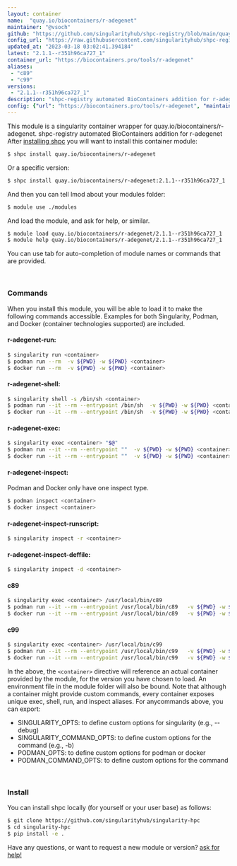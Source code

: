 ```yaml
---
layout: container
name:  "quay.io/biocontainers/r-adegenet"
maintainer: "@vsoch"
github: "https://github.com/singularityhub/shpc-registry/blob/main/quay.io/biocontainers/r-adegenet/container.yaml"
config_url: "https://raw.githubusercontent.com/singularityhub/shpc-registry/main/quay.io/biocontainers/r-adegenet/container.yaml"
updated_at: "2023-03-18 03:02:41.394184"
latest: "2.1.1--r351h96ca727_1"
container_url: "https://biocontainers.pro/tools/r-adegenet"
aliases:
 - "c89"
 - "c99"
versions:
 - "2.1.1--r351h96ca727_1"
description: "shpc-registry automated BioContainers addition for r-adegenet"
config: {"url": "https://biocontainers.pro/tools/r-adegenet", "maintainer": "@vsoch", "description": "shpc-registry automated BioContainers addition for r-adegenet", "latest": {"2.1.1--r351h96ca727_1": "sha256:877d8d05700b40bac716da5afc18579f599ad33da027059bbda39f9641452b32"}, "tags": {"2.1.1--r351h96ca727_1": "sha256:877d8d05700b40bac716da5afc18579f599ad33da027059bbda39f9641452b32"}, "docker": "quay.io/biocontainers/r-adegenet", "aliases": {"c89": "/usr/local/bin/c89", "c99": "/usr/local/bin/c99"}}
---
```


This module is a singularity container wrapper for quay.io/biocontainers/r-adegenet.
shpc-registry automated BioContainers addition for r-adegenet
After [installing shpc](#install) you will want to install this container module:


```bash
$ shpc install quay.io/biocontainers/r-adegenet
```

Or a specific version:

```bash
$ shpc install quay.io/biocontainers/r-adegenet:2.1.1--r351h96ca727_1
```

And then you can tell lmod about your modules folder:

```bash
$ module use ./modules
```

And load the module, and ask for help, or similar.

```bash
$ module load quay.io/biocontainers/r-adegenet/2.1.1--r351h96ca727_1
$ module help quay.io/biocontainers/r-adegenet/2.1.1--r351h96ca727_1
```

You can use tab for auto-completion of module names or commands that are provided.

<br>

### Commands

When you install this module, you will be able to load it to make the following commands accessible.
Examples for both Singularity, Podman, and Docker (container technologies supported) are included.

#### r-adegenet-run:

```bash
$ singularity run <container>
$ podman run --rm  -v ${PWD} -w ${PWD} <container>
$ docker run --rm  -v ${PWD} -w ${PWD} <container>
```

#### r-adegenet-shell:

```bash
$ singularity shell -s /bin/sh <container>
$ podman run --it --rm --entrypoint /bin/sh  -v ${PWD} -w ${PWD} <container>
$ docker run --it --rm --entrypoint /bin/sh  -v ${PWD} -w ${PWD} <container>
```

#### r-adegenet-exec:

```bash
$ singularity exec <container> "$@"
$ podman run --it --rm --entrypoint ""  -v ${PWD} -w ${PWD} <container> "$@"
$ docker run --it --rm --entrypoint ""  -v ${PWD} -w ${PWD} <container> "$@"
```

#### r-adegenet-inspect:

Podman and Docker only have one inspect type.

```bash
$ podman inspect <container>
$ docker inspect <container>
```

#### r-adegenet-inspect-runscript:

```bash
$ singularity inspect -r <container>
```

#### r-adegenet-inspect-deffile:

```bash
$ singularity inspect -d <container>
```


#### c89

```bash
$ singularity exec <container> /usr/local/bin/c89
$ podman run --it --rm --entrypoint /usr/local/bin/c89   -v ${PWD} -w ${PWD} <container> -c " $@"
$ docker run --it --rm --entrypoint /usr/local/bin/c89   -v ${PWD} -w ${PWD} <container> -c " $@"
```


#### c99

```bash
$ singularity exec <container> /usr/local/bin/c99
$ podman run --it --rm --entrypoint /usr/local/bin/c99   -v ${PWD} -w ${PWD} <container> -c " $@"
$ docker run --it --rm --entrypoint /usr/local/bin/c99   -v ${PWD} -w ${PWD} <container> -c " $@"
```



In the above, the `<container>` directive will reference an actual container provided
by the module, for the version you have chosen to load. An environment file in the
module folder will also be bound. Note that although a container
might provide custom commands, every container exposes unique exec, shell, run, and
inspect aliases. For anycommands above, you can export:

 - SINGULARITY_OPTS: to define custom options for singularity (e.g., --debug)
 - SINGULARITY_COMMAND_OPTS: to define custom options for the command (e.g., -b)
 - PODMAN_OPTS: to define custom options for podman or docker
 - PODMAN_COMMAND_OPTS: to define custom options for the command

<br>

### Install

You can install shpc locally (for yourself or your user base) as follows:

```bash
$ git clone https://github.com/singularityhub/singularity-hpc
$ cd singularity-hpc
$ pip install -e .
```

Have any questions, or want to request a new module or version? [ask for help!](https://github.com/singularityhub/singularity-hpc/issues)